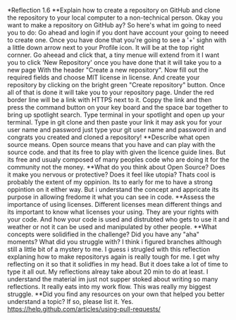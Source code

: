 
*Reflection 1.6
**Explain how to create a repository on GitHub and clone the repository to your local computer to a non-technical person.
Okay you want to make a repository on GitHub ay?
So here's what im going to need you to do:
Go ahead and login if you dont have account your going to neeed to create one. Once you have done that you're going to see a '+' sighn with a little down arrow next to your Profile icon. It will be at the top right cornner. Go aheead and click that, a tiny menue will extend from it I want you to click 'New Repository' once you have done that it will take you to a new page With the header "Create a new repository". Now fill out the required fields and choose MIT license in license. And create your repository by clicking on the bright green "Create repository" button. Once all of that is done
it will take you to your repository page. Under the red border line will be a link with HTTPS next to it. Coppy the link and then press the command button on your key board and the space bar together to bring up spotlight search. Type terminal in your spotlight and open up your terminal. Type in git clone and then paste your link it may ask you for your user name and password just type your git user name and password in and congrats you created and cloned a repository!
**Describe what open source means.
Open source means that you have and can play with the source code. and that its free to play with given the licence guide lines. But its free and usualy composed of many peoples code who are doing it for the community not the money.
**What do you think about Open Source? Does it make you nervous or protective? Does it feel like utopia?
Thats cool is probably the extent of my oppinion. Its to early for me to have a strong oppintion on it either way. But i understand the concept and appricate its purpose in allowing fredome it what you can see in code.
**Assess the importance of using licenses.
Different licenses mean different things and its important to know what licenses your using. They are your rights with your code. And how your code is used and distrubted who gets to use it and weather or not it can be used and manipulated by other people.
**What concepts were solidified in the challenge? Did you have any "aha" moments? What did you struggle with?
I think i figured branches although still a little bit of a mystery to me. I guess i strugled with this reflection explaning how to make repositorys again is really tough for me. I get why reflecting on it so that it solidfies in my head. But it does take a lot of time to type it all out. My reflections alreay take about 20 min to do at least. I understand the material im just not supper stoked about writing so many reflections. It really eats into my work flow. This was really my biggest struggle.
**Did you find any resources on your own that helped you better understand a topic? If so, please list it.
Yes. https://help.github.com/articles/using-pull-requests/